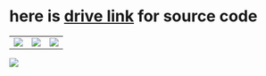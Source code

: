 # here is <a href="https://drive.google.com/file/d/1Rl3V9qZBACPHHgUH8i_dkbR7422ZZH9L/view?usp=sharing">drive link</a> for source code

<table>
  <tr>
    <td>
      <image src="images/img1.jpg"></image>
    </td>
    <td>
      <image src="images/img2.jpg"></image>
    </td>
    <td>
      <image src="images/img3.jpg"></image>
    </td>
  </tr>   
 </table>
 
  <image src="images/firebase.png"></image>
